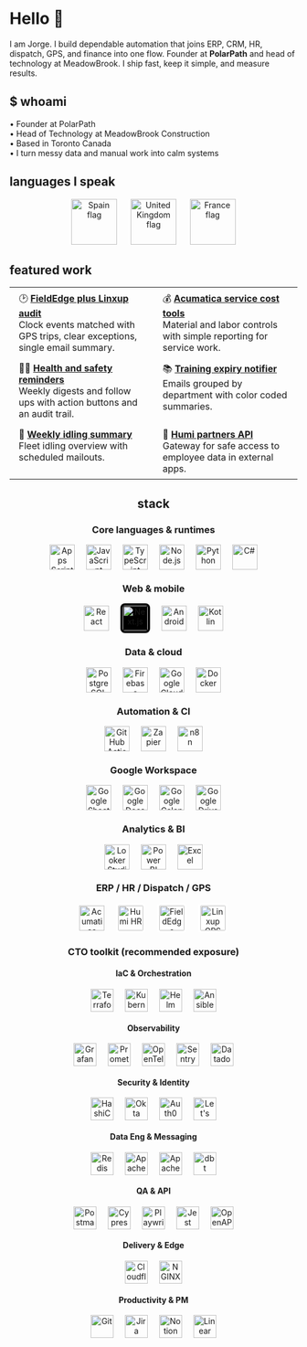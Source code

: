 # Hello 👋

I am Jorge. I build dependable automation that joins ERP, CRM, HR, dispatch, GPS, and finance into one flow. Founder at **PolarPath** and head of technology at MeadowBrook. I ship fast, keep it simple, and measure results.

## $ whoami
• Founder at PolarPath  
• Head of Technology at MeadowBrook Construction  
• Based in Toronto Canada  
• I turn messy data and manual work into calm systems

## languages I speak
<p align="center">
  <img src="https://github.githubassets.com/images/icons/emoji/unicode/1f1ea-1f1f8.png?v8" height="80" alt="Spain flag">
  &nbsp;&nbsp;&nbsp;&nbsp;
  <img src="https://github.githubassets.com/images/icons/emoji/unicode/1f1ec-1f1e7.png?v8" height="80" alt="United Kingdom flag">
  &nbsp;&nbsp;&nbsp;&nbsp;
  <img src="https://github.githubassets.com/images/icons/emoji/unicode/1f1eb-1f1f7.png?v8" height="80" alt="France flag">
</p>

## featured work

<table style="border:none;border-collapse:collapse;width:100%">
  <tr>
    <td style="border:none;vertical-align:top;padding:8px 16px;width:50%">
      🕑 <a href="https://github.com/jorgedsp93/Fieldedge-linxup-clock-audit"><b>FieldEdge plus Linxup audit</b></a><br>
      Clock events matched with GPS trips, clear exceptions, single email summary.
    </td>
    <td style="border:none;vertical-align:top;padding:8px 16px;width:50%">
      💰 <a href="https://github.com/jorgedsp93/SO_Material-Labour"><b>Acumatica service cost tools</b></a><br>
      Material and labor controls with simple reporting for service work.
    </td>
  </tr>
  <tr>
    <td style="border:none;vertical-align:top;padding:8px 16px">
      👷🏻 <a href="https://github.com/jorgedsp93/H-S_Reminder"><b>Health and safety reminders</b></a><br>
      Weekly digests and follow ups with action buttons and an audit trail.
    </td>
    <td style="border:none;vertical-align:top;padding:8px 16px">
      📚 <a href="https://github.com/jorgedsp93/training-expiry-notifier"><b>Training expiry notifier</b></a><br>
      Emails grouped by department with color coded summaries.
    </td>
  </tr>
  <tr>
    <td style="border:none;vertical-align:top;padding:8px 16px">
      🔄 <a href="https://github.com/jorgedsp93/Weekly-Idling-Summary"><b>Weekly idling summary</b></a><br>
      Fleet idling overview with scheduled mailouts.
    </td>
    <td style="border:none;vertical-align:top;padding:8px 16px">
      💾 <a href="https://github.com/jorgedsp93?tab=repositories&q=Humi%20partners%20API"><b>Humi partners API</b></a><br>
      Gateway for safe access to employee data in external apps.
    </td>
  </tr>
</table>


<h2 align="center">stack</h2>

<h3 align="center">Core languages & runtimes</h3>
<p align="center">
  <img src="https://cdn.simpleicons.org/googleappsscript" height="44" alt="Apps Script" style="margin:0 8px;vertical-align:middle">
  <img src="https://cdn.simpleicons.org/javascript" height="44" alt="JavaScript" style="margin:0 8px;vertical-align:middle">
  <img src="https://cdn.simpleicons.org/typescript" height="44" alt="TypeScript" style="margin:0 8px;vertical-align:middle">
  <img src="https://cdn.simpleicons.org/nodedotjs" height="44" alt="Node.js" style="margin:0 8px;vertical-align:middle">
  <img src="https://cdn.simpleicons.org/python" height="44" alt="Python" style="margin:0 8px;vertical-align:middle">
  <img src="https://cdn.simpleicons.org/csharp" height="44" alt="C#" style="margin:0 8px;vertical-align:middle">
</p>

<h3 align="center">Web & mobile</h3>
<p align="center">
  <img src="https://cdn.simpleicons.org/react" height="44" alt="React" style="margin:0 8px;vertical-align:middle">
  <!-- White logo so it’s visible on dark themes -->
  <img src="https://cdn.simpleicons.org/nextdotjs/FFFFFF" height="44" alt="Next.js" style="margin:0 8px;vertical-align:middle;background:#000;border-radius:8px;padding:4px">
  <img src="https://cdn.simpleicons.org/android" height="44" alt="Android" style="margin:0 8px;vertical-align:middle">
  <img src="https://cdn.simpleicons.org/kotlin" height="44" alt="Kotlin" style="margin:0 8px;vertical-align:middle">
</p>

<h3 align="center">Data & cloud</h3>
<p align="center">
  <img src="https://cdn.simpleicons.org/postgresql" height="44" alt="PostgreSQL" style="margin:0 8px;vertical-align:middle">
  <img src="https://cdn.simpleicons.org/firebase" height="44" alt="Firebase" style="margin:0 8px;vertical-align:middle">
  <img src="https://cdn.simpleicons.org/googlecloud" height="44" alt="Google Cloud" style="margin:0 8px;vertical-align:middle">
  <img src="https://cdn.simpleicons.org/docker" height="44" alt="Docker" style="margin:0 8px;vertical-align:middle">
</p>

<h3 align="center">Automation & CI</h3>
<p align="center">
  <img src="https://cdn.simpleicons.org/githubactions" height="44" alt="GitHub Actions" style="margin:0 8px;vertical-align:middle">
  <img src="https://cdn.simpleicons.org/zapier" height="44" alt="Zapier" style="margin:0 8px;vertical-align:middle">
  <img src="https://cdn.simpleicons.org/n8n" height="44" alt="n8n" style="margin:0 8px;vertical-align:middle">
</p>

<h3 align="center">Google Workspace</h3>
<p align="center">
  <img src="https://cdn.simpleicons.org/googlesheets" height="44" alt="Google Sheets" style="margin:0 8px;vertical-align:middle">
  <img src="https://cdn.simpleicons.org/googledocs" height="44" alt="Google Docs" style="margin:0 8px;vertical-align:middle">
  <img src="https://cdn.simpleicons.org/googlecalendar" height="44" alt="Google Calendar" style="margin:0 8px;vertical-align:middle">
  <img src="https://cdn.simpleicons.org/googledrive" height="44" alt="Google Drive" style="margin:0 8px;vertical-align:middle">
</p>

<h3 align="center">Analytics & BI</h3>
<p align="center">
  <img src="https://cdn.simpleicons.org/looker" height="44" alt="Looker Studio" style="margin:0 8px;vertical-align:middle">
  <img src="https://upload.wikimedia.org/wikipedia/commons/c/cf/New_Power_BI_Logo.svg" height="44" alt="Power BI" style="margin:0 8px;vertical-align:middle">
  <img src="https://upload.wikimedia.org/wikipedia/commons/3/34/Microsoft_Office_Excel_%282019%E2%80%93present%29.svg" height="44" alt="Excel" style="margin:0 8px;vertical-align:middle">
</p>

<h3 align="center">ERP / HR / Dispatch / GPS</h3>
<p align="center">
  <img src="https://upload.wikimedia.org/wikipedia/commons/2/21/Acumatica_2016_Corporate_Logo.svg" height="44" alt="Acumatica ERP" style="margin:0 8px;vertical-align:middle">
  <img src="https://logo.clearbit.com/humi.ca" height="44" alt="Humi HR" style="margin:0 8px;vertical-align:middle;border-radius:6px;background:#fff;padding:4px">
  <img src="https://logo.clearbit.com/fieldedge.com" height="44" alt="FieldEdge" style="margin:0 8px;vertical-align:middle;border-radius:6px;background:#fff;padding:4px">
  <img src="https://logo.clearbit.com/linxup.com" height="44" alt="Linxup GPS" style="margin:0 8px;vertical-align:middle;border-radius:6px;background:#fff;padding:4px">
</p>

<!-- ——————————————————————————————————————————— -->
<!-- CTO Toolkit: common systems a modern CTO oversees -->
<!-- (Optional exposure — not claiming daily use) -->
<h3 align="center">CTO toolkit (recommended exposure)</h3>

<h4 align="center">IaC & Orchestration</h4>
<p align="center">
  <img src="https://cdn.simpleicons.org/terraform" height="40" alt="Terraform" style="margin:0 8px;vertical-align:middle">
  <img src="https://cdn.simpleicons.org/kubernetes" height="40" alt="Kubernetes" style="margin:0 8px;vertical-align:middle">
  <img src="https://cdn.simpleicons.org/helm" height="40" alt="Helm" style="margin:0 8px;vertical-align:middle">
  <img src="https://cdn.simpleicons.org/ansible" height="40" alt="Ansible" style="margin:0 8px;vertical-align:middle">
</p>

<h4 align="center">Observability</h4>
<p align="center">
  <img src="https://cdn.simpleicons.org/grafana" height="40" alt="Grafana" style="margin:0 8px;vertical-align:middle">
  <img src="https://cdn.simpleicons.org/prometheus" height="40" alt="Prometheus" style="margin:0 8px;vertical-align:middle">
  <img src="https://cdn.simpleicons.org/opentelemetry" height="40" alt="OpenTelemetry" style="margin:0 8px;vertical-align:middle">
  <img src="https://cdn.simpleicons.org/sentry" height="40" alt="Sentry" style="margin:0 8px;vertical-align:middle">
  <img src="https://cdn.simpleicons.org/datadog" height="40" alt="Datadog" style="margin:0 8px;vertical-align:middle">
</p>

<h4 align="center">Security & Identity</h4>
<p align="center">
  <img src="https://cdn.simpleicons.org/vault" height="40" alt="HashiCorp Vault" style="margin:0 8px;vertical-align:middle">
  <img src="https://cdn.simpleicons.org/okta" height="40" alt="Okta" style="margin:0 8px;vertical-align:middle">
  <img src="https://cdn.simpleicons.org/auth0" height="40" alt="Auth0" style="margin:0 8px;vertical-align:middle">
  <img src="https://cdn.simpleicons.org/letsencrypt" height="40" alt="Let's Encrypt" style="margin:0 8px;vertical-align:middle">
</p>

<h4 align="center">Data Eng & Messaging</h4>
<p align="center">
  <img src="https://cdn.simpleicons.org/redis/DA291C" height="40" alt="Redis" style="margin:0 8px;vertical-align:middle">
  <!-- Force white so it’s visible on dark backgrounds -->
  <img src="https://cdn.simpleicons.org/apachekafka/FFFFFF" height="40" alt="Apache Kafka" style="margin:0 8px;vertical-align:middle">
  <img src="https://cdn.simpleicons.org/apacheairflow" height="40" alt="Apache Airflow" style="margin:0 8px;vertical-align:middle">
  <img src="https://cdn.simpleicons.org/dbt" height="40" alt="dbt" style="margin:0 8px;vertical-align:middle">
</p>


<h4 align="center">QA & API</h4>
<p align="center">
  <img src="https://cdn.simpleicons.org/postman" height="40" alt="Postman" style="margin:0 8px;vertical-align:middle">
  <img src="https://cdn.simpleicons.org/cypress" height="40" alt="Cypress" style="margin:0 8px;vertical-align:middle">
  <!-- Official Playwright logo from Wikimedia -->
  <img src="https://commons.wikimedia.org/wiki/Special:FilePath/Playwright%20Logo.svg" height="40" alt="Playwright" style="margin:0 8px;vertical-align:middle">
  <img src="https://cdn.simpleicons.org/jest" height="40" alt="Jest" style="margin:0 8px;vertical-align:middle">
  <img src="https://cdn.simpleicons.org/openapiinitiative" height="40" alt="OpenAPI" style="margin:0 8px;vertical-align:middle">
</p>


<h4 align="center">Delivery & Edge</h4>
<p align="center">
  <img src="https://cdn.simpleicons.org/cloudflare" height="40" alt="Cloudflare" style="margin:0 8px;vertical-align:middle">
  <img src="https://cdn.simpleicons.org/nginx" height="40" alt="NGINX" style="margin:0 8px;vertical-align:middle">
</p>

<h4 align="center">Productivity & PM</h4>
<p align="center">
  <img src="https://cdn.simpleicons.org/git" height="40" alt="Git" style="margin:0 8px;vertical-align:middle">
  <img src="https://cdn.simpleicons.org/jira" height="40" alt="Jira" style="margin:0 8px;vertical-align:middle">
  <img src="https://cdn.simpleicons.org/notion" height="40" alt="Notion" style="margin:0 8px;vertical-align:middle">
  <img src="https://cdn.simpleicons.org/linear" height="40" alt="Linear" style="margin:0 8px;vertical-align:middle">
</p>



